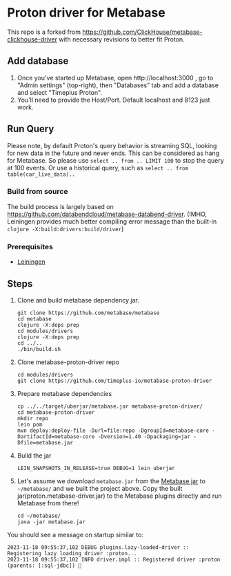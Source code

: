 # Proton driver for Metabase

This repo is a forked from https://github.com/ClickHouse/metabase-clickhouse-driver with necessary revisions to better fit Proton.

## Add database

1. Once you've started up Metabase, open http://localhost:3000 , go to "Admin settings" (top-right), then "Databases" tab and add a database and select "Timeplus Proton".
2. You'll need to provide the Host/Port. Default localhost and 8123 just work.

## Run Query
Please note, by default Proton's query behavior is streaming SQL, looking for new data in the future and never ends. This can be considered as hang for Metabase. So please use `select .. from .. LIMIT 100` to stop the query at 100 events. Or use a historical query, such as `select .. from table(car_live_data)..`

### Build from source
The build process is largely based on https://github.com/databendcloud/metabase-databend-driver. (IMHO, Leiningen provides much better compiling error message than the built-in `clojure -X:build:drivers:build/driver`)

### Prerequisites

- [Leiningen](https://leiningen.org/)

## Steps

1. Clone and build metabase dependency jar.

   ```shell
   git clone https://github.com/metabase/metabase
   cd metabase
   clojure -X:deps prep
   cd modules/drivers
   clojure -X:deps prep
   cd ../..
   ./bin/build.sh
   ```

2. Clone metabase-proton-driver repo

   ```shell
   cd modules/drivers
   git clone https://github.com/timeplus-io/metabase-proton-driver
   ```

3. Prepare metabase dependencies

   ```shell
   cp ../../target/uberjar/metabase.jar metabase-proton-driver/
   cd metabase-proton-driver
   mkdir repo
   lein pom
   mvn deploy:deploy-file -Durl=file:repo -DgroupId=metabase-core -DartifactId=metabase-core -Dversion=1.40 -Dpackaging=jar -Dfile=metabase.jar
   ```

4. Build the jar

   ```shell
   LEIN_SNAPSHOTS_IN_RELEASE=true DEBUG=1 lein uberjar
   ```

5. Let's assume we download `metabase.jar` from the [Metabase jar](https://www.metabase.com/docs/latest/operations-guide/running-the-metabase-jar-file.html) to `~/metabase/` and we built the project above. Copy the built jar(proton.metabase-driver.jar) to the Metabase plugins directly and run Metabase from there!

   ```shell
   cd ~/metabase/
   java -jar metabase.jar
   ```

You should see a message on startup similar to:

```
2023-11-18 09:55:37,102 DEBUG plugins.lazy-loaded-driver :: Registering lazy loading driver :proton...
2023-11-18 09:55:37,102 INFO driver.impl :: Registered driver :proton (parents: [:sql-jdbc]) 🚚
```
